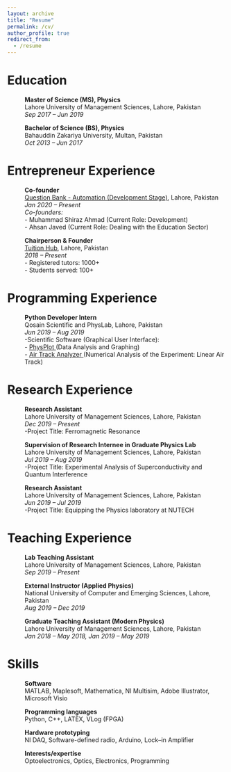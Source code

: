 ```yaml
---
layout: archive
title: "Resume"
permalink: /cv/
author_profile: true
redirect_from:
  - /resume
---
```



#  Education

<p style="margin-left: 40px"><b>Master of Science (MS), Physics</b>
<br>Lahore University of Management Sciences, Lahore, Pakistan
<br><i>Sep 2017 – Jun 2019</i></p>

<p style="margin-left: 40px"><b>Bachelor of Science (BS), Physics</b>
<br>Bahauddin Zakariya University, Multan, Pakistan
<br><i>Oct 2013 – Jun 2017</i></p>

# Entrepreneur Experience

<p style="margin-left: 40px"><b>Co-founder</b>
<br> <a href="http://tuitionhub.pk/">Question Bank - Automation (Development Stage)</a>, Lahore, Pakistan
<br><i>Jan 2020 – Present</i>
<br><i>Co-founders:</i>
<br>- Muhammad Shiraz Ahmad (Current Role: Development)
<br>- Ahsan Javed (Current Role: Dealing with the Education Sector)</p>

<p style="margin-left: 40px"><b>Chairperson & Founder</b>
<br> <a href="http://tuitionhub.pk/">Tuition Hub</a>, Lahore, Pakistan
<br><i>2018 – Present</i>
<br>- Registered tutors: 1000+
<br>- Students served: 100+</p>

#  Programming Experience

<p style="margin-left: 40px"><b>Python Developer Intern</b>
<br>Qosain Scientific and PhysLab, Lahore, Pakistan
<br><i>Jun 2019 – Aug 2019</i>
<br>-Scientific Software (Graphical User Interface):
<br>   - <a href="https://shiraz-ahmad.com/portfolio/Physplot/">PhysPlot </a> (Data Analysis and Graphing)
<br>   - <a href="https://shiraz-ahmad.com/portfolio/AirTrack/">Air Track Analyzer </a> (Numerical Analysis of the Experiment: Linear Air Track)</p>


#  Research Experience

<p style="margin-left: 40px"><b>Research Assistant</b>
<br>Lahore University of Management Sciences, Lahore, Pakistan
<br><i>Dec 2019 – Present</i>
<br>  -Project Title: Ferromagnetic Resonance</p>

<p style="margin-left: 40px"><b>Supervision of Research Internee in Graduate Physics Lab</b>
<br>Lahore University of Management Sciences, Lahore, Pakistan
<br><i>Jul 2019 – Aug 2019</i>
<br> -Project Title: Experimental Analysis of Superconductivity and Quantum Interference</p>

<p style="margin-left: 40px"><b>Research Assistant</b>
<br>Lahore University of Management Sciences, Lahore, Pakistan
<br><i>Jun 2019 – Jul 2019</i>
<br> -Project Title: Equipping the Physics laboratory at NUTECH</p>

#  Teaching Experience

<p style="margin-left: 40px"><b>Lab Teaching Assistant</b>
<br>Lahore University of Management Sciences, Lahore, Pakistan
<br><i>Sep 2019 – Present</i></p>

<p style="margin-left: 40px"><b>External Instructor (Applied Physics)</b>
<br>National University of Computer and Emerging Sciences, Lahore, Pakistan
<br><i>Aug 2019 – Dec 2019</i></p>

<p style="margin-left: 40px"><b>Graduate Teaching Assistant (Modern Physics)</b>
<br> Lahore University of Management Sciences, Lahore, Pakistan
<br><i>Jan 2018 – May 2018, Jan 2019 – May 2019</i></p>


#  Skills

<p style="margin-left: 40px"><b>Software</b>
<br> MATLAB, Maplesoft, Mathematica, NI Multisim, Adobe Illustrator, Microsoft Visio

<p style="margin-left: 40px"><b>Programming languages</b>
<br> Python, C++, LATEX, VLog (FPGA)

<p style="margin-left: 40px"><b>Hardware prototyping</b>
<br>NI DAQ, Software-defined radio, Arduino, Lock–in Amplifier

<p style="margin-left: 40px"><b>Interests/expertise</b>
<br> Optoelectronics, Optics, Electronics, Programming
